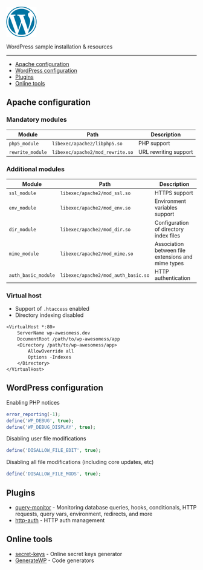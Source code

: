 ![Logo](logo.png)

WordPress sample installation & resources

---

* [Apache configuration](#apache-configuration)
* [WordPress configuration](#wordpress-configuration)
* [Plugins](#plugins)
* [Online tools](#online-tools)

## Apache configuration

### Mandatory modules

| Module | Path | Description |
| --- | --- | --- |
| `php5_module` | `libexec/apache2/libphp5.so` | PHP support |
| `rewrite_module` | `libexec/apache2/mod_rewrite.so` | URL rewriting support |

### Additional modules

| Module | Path | Description |
| --- | --- | --- |
| `ssl_module` | `libexec/apache2/mod_ssl.so` | HTTPS support |
| `env_module` | `libexec/apache2/mod_env.so` | Environment variables support |
| `dir_module` | `libexec/apache2/mod_dir.so` | Configuration of directory index files |
| `mime_module` | `libexec/apache2/mod_mime.so` | Association between file extensions and mime types |
| `auth_basic_module` | `libexec/apache2/mod_auth_basic.so` | HTTP authentication |

### Virtual host

* Support of `.htaccess` enabled
* Directory indexing disabled

```
<VirtualHost *:80>
    ServerName wp-awesomess.dev
    DocumentRoot /path/to/wp-awesomess/app
    <Directory /path/to/wp-awesomess/app>
        AllowOverride all
        Options -Indexes
    </Directory>
</VirtualHost>
```

## WordPress configuration

Enabling PHP notices

```php
error_reporting(-1);
define('WP_DEBUG', true);
define('WP_DEBUG_DISPLAY', true);
```

Disabling user file modifications

```php
define('DISALLOW_FILE_EDIT', true);
```

Disabling all file modifications (including core updates, etc)

```php
define('DISALLOW_FILE_MODS', true);
```

## Plugins

* [query-monitor](https://github.com/johnbillion/query-monitor) - Monitoring database queries, hooks, conditionals, HTTP requests, query vars, environment, redirects, and more
* [http-auth](https://github.com/johansatge/http-auth) - HTTP auth management

## Online tools

* [secret-keys](https://api.wordpress.org/secret-key/1.1/salt/) - Online secret keys generator
* [GenerateWP](https://generatewp.com/) - Code generators
